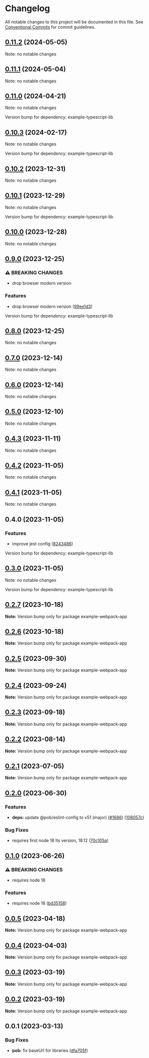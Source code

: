 # Changelog

All notable changes to this project will be documented in this file.
See [Conventional Commits](https://conventionalcommits.org) for commit guidelines.

## [0.11.2](https://github.com/christophehurpeau/pob/compare/example-webpack-app@0.11.1...example-webpack-app@0.11.2) (2024-05-05)

Note: no notable changes




## [0.11.1](https://github.com/christophehurpeau/pob/compare/example-webpack-app@0.11.0...example-webpack-app@0.11.1) (2024-05-04)

Note: no notable changes




## [0.11.0](https://github.com/christophehurpeau/pob/compare/example-webpack-app@0.10.3...example-webpack-app@0.11.0) (2024-04-21)

Note: no notable changes

Version bump for dependency: example-typescript-lib


## [0.10.3](https://github.com/christophehurpeau/pob/compare/example-webpack-app@0.10.2...example-webpack-app@0.10.3) (2024-02-17)

Note: no notable changes

Version bump for dependency: example-typescript-lib


## [0.10.2](https://github.com/christophehurpeau/pob/compare/example-webpack-app@0.10.1...example-webpack-app@0.10.2) (2023-12-31)

Note: no notable changes




## [0.10.1](https://github.com/christophehurpeau/pob/compare/example-webpack-app@0.10.0...example-webpack-app@0.10.1) (2023-12-29)

Note: no notable changes

Version bump for dependency: example-typescript-lib


## [0.10.0](https://github.com/christophehurpeau/pob/compare/example-webpack-app@0.9.0...example-webpack-app@0.10.0) (2023-12-28)

Note: no notable changes




## [0.9.0](https://github.com/christophehurpeau/pob/compare/example-webpack-app@0.8.0...example-webpack-app@0.9.0) (2023-12-25)


### ⚠ BREAKING CHANGES

* drop browser modern version

### Features

* drop browser modern version ([99ee1d3](https://github.com/christophehurpeau/pob/commit/99ee1d392fa035773a559c6a81515b1731f70e29))

Version bump for dependency: example-typescript-lib


## [0.8.0](https://github.com/christophehurpeau/pob/compare/example-webpack-app@0.7.0...example-webpack-app@0.8.0) (2023-12-25)

Note: no notable changes




## [0.7.0](https://github.com/christophehurpeau/pob/compare/example-webpack-app@0.6.0...example-webpack-app@0.7.0) (2023-12-14)

Note: no notable changes




## [0.6.0](https://github.com/christophehurpeau/pob/compare/example-webpack-app@0.5.0...example-webpack-app@0.6.0) (2023-12-14)

Note: no notable changes




## [0.5.0](https://github.com/christophehurpeau/pob/compare/example-webpack-app@0.4.3...example-webpack-app@0.5.0) (2023-12-10)

Note: no notable changes




## [0.4.3](https://github.com/christophehurpeau/pob/compare/example-webpack-app@0.4.2...example-webpack-app@0.4.3) (2023-11-11)

Note: no notable changes




## [0.4.2](https://github.com/christophehurpeau/pob/compare/example-webpack-app@0.4.1...example-webpack-app@0.4.2) (2023-11-05)

Note: no notable changes




## [0.4.1](https://github.com/christophehurpeau/pob/compare/example-webpack-app@0.4.0...example-webpack-app@0.4.1) (2023-11-05)

Note: no notable changes




## 0.4.0 (2023-11-05)


### Features

* improve jest config ([8243486](https://github.com/christophehurpeau/pob/commit/82434867b2ba54e1f6eb9faee0a56e38e218d4bf))

Version bump for dependency: example-typescript-lib


## [0.3.0](https://github.com/christophehurpeau/pob/compare/example-webpack-app@0.2.7...example-webpack-app@0.3.0) (2023-11-05)

Note: no notable changes

Version bump for dependency: example-typescript-lib


## [0.2.7](https://github.com/christophehurpeau/pob/compare/example-webpack-app@0.2.6...example-webpack-app@0.2.7) (2023-10-18)

**Note:** Version bump only for package example-webpack-app





## [0.2.6](https://github.com/christophehurpeau/pob/compare/example-webpack-app@0.2.5...example-webpack-app@0.2.6) (2023-10-18)

**Note:** Version bump only for package example-webpack-app





## [0.2.5](https://github.com/christophehurpeau/pob/compare/example-webpack-app@0.2.4...example-webpack-app@0.2.5) (2023-09-30)

**Note:** Version bump only for package example-webpack-app





## [0.2.4](https://github.com/christophehurpeau/pob/compare/example-webpack-app@0.2.3...example-webpack-app@0.2.4) (2023-09-24)

**Note:** Version bump only for package example-webpack-app





## [0.2.3](https://github.com/christophehurpeau/pob/compare/example-webpack-app@0.2.2...example-webpack-app@0.2.3) (2023-09-18)

**Note:** Version bump only for package example-webpack-app





## [0.2.2](https://github.com/christophehurpeau/pob/compare/example-webpack-app@0.2.1...example-webpack-app@0.2.2) (2023-08-14)

**Note:** Version bump only for package example-webpack-app





## [0.2.1](https://github.com/christophehurpeau/pob/compare/example-webpack-app@0.2.0...example-webpack-app@0.2.1) (2023-07-05)

**Note:** Version bump only for package example-webpack-app





## [0.2.0](https://github.com/christophehurpeau/pob/compare/example-webpack-app@0.1.0...example-webpack-app@0.2.0) (2023-06-30)


### Features

* **deps:** update @pob/eslint-config to v51 (major) ([#1686](https://github.com/christophehurpeau/pob/issues/1686)) ([108057c](https://github.com/christophehurpeau/pob/commit/108057c620330ca0c86ffe4af49a25cddb571acf))


### Bug Fixes

* requires first node 18 lts version, 18.12 ([70c105a](https://github.com/christophehurpeau/pob/commit/70c105a72a328498dd20804ade6f1622b4430835))



## [0.1.0](https://github.com/christophehurpeau/pob/compare/example-webpack-app@0.0.5...example-webpack-app@0.1.0) (2023-06-26)


### ⚠ BREAKING CHANGES

* requires node 18

### Features

* requires node 18 ([bd35158](https://github.com/christophehurpeau/pob/commit/bd351582c2c3977d8d22c15b831e277acc97a00e))



## [0.0.5](https://github.com/christophehurpeau/pob/compare/example-webpack-app@0.0.4...example-webpack-app@0.0.5) (2023-04-18)

**Note:** Version bump only for package example-webpack-app





## [0.0.4](https://github.com/christophehurpeau/pob/compare/example-webpack-app@0.0.3...example-webpack-app@0.0.4) (2023-04-03)

**Note:** Version bump only for package example-webpack-app





## [0.0.3](https://github.com/christophehurpeau/pob/compare/example-webpack-app@0.0.2...example-webpack-app@0.0.3) (2023-03-19)

**Note:** Version bump only for package example-webpack-app





## [0.0.2](https://github.com/christophehurpeau/pob/compare/example-webpack-app@0.0.1...example-webpack-app@0.0.2) (2023-03-19)

**Note:** Version bump only for package example-webpack-app





## 0.0.1 (2023-03-13)


### Bug Fixes

* **pob:** fix baseUrl for libraries ([dfa705f](https://github.com/christophehurpeau/pob/commit/dfa705fd49d0bdc650719ec22ff25567d0a8a1d6))
